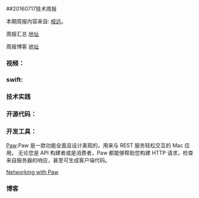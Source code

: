 
##20160717技术周报

本期周报内容来自: [桉远](https://github.com/AnYuan)。

周报汇总 [地址](https://github.com/BaiduHiDeviOS/iOS-Tech-Weekly)

周报博客 [地址](http://baiduhidevios.github.io/)



### 视频：



### swift:


### 技术实践



### 开源代码：

### 开发工具：

[Paw](https://luckymarmot.com/zh-hans/paw):Paw 是一款功能全面且设计美观的，用来与 REST 服务轻松交互的 Mac 应用。 无论您是 API 构建者或是消费者，Paw 都能够帮助您构建 HTTP 请求，检查来自服务器的响应，甚至可生成客户端代码。

[Networking with Paw](http://artsy.github.io/blog/2016/04/14/net-working-with-paw/)




### 博客
